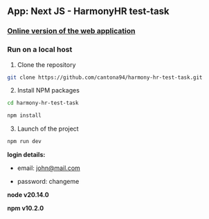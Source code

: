 ## App: Next JS - HarmonyHR test-task

### [Online version of the web application](https://harmony-hr-test-task.vercel.app)

### Run on a local host

1. Clone the repository

```sh
git clone https://github.com/cantona94/harmony-hr-test-task.git
```

2. Install NPM packages

```sh
cd harmony-hr-test-task
```

```sh
npm install
```

3. Launch of the project

```sh
npm run dev
```

**login details:**

- email: john@mail.com

- password: changeme

**node v20.14.0**

**npm v10.2.0**
